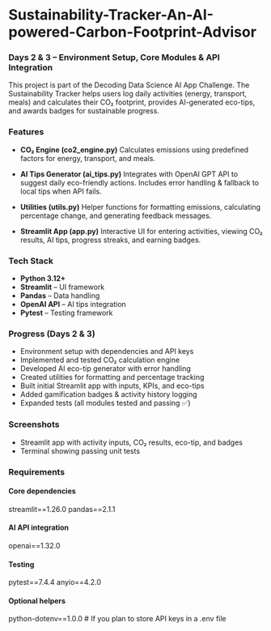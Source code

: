 # **Sustainability-Tracker-An-AI-powered-Carbon-Footprint-Advisor**

### **Days 2 & 3 – Environment Setup, Core Modules & API Integration**
This project is part of the Decoding Data Science AI App Challenge. The Sustainability Tracker helps users log daily activities (energy, transport, meals) and calculates their CO₂ footprint, provides AI-generated eco-tips, and awards badges for sustainable progress.

### **Features**
* **CO₂ Engine (co2_engine.py)**
Calculates emissions using predefined factors for energy, transport, and meals.

* **AI Tips Generator (ai_tips.py)**
Integrates with OpenAI GPT API to suggest daily eco-friendly actions.
Includes error handling & fallback to local tips when API fails.

* **Utilities (utils.py)**
Helper functions for formatting emissions, calculating percentage change, and generating feedback messages.

* **Streamlit App (app.py)**
Interactive UI for entering activities, viewing CO₂ results, AI tips, progress streaks, and earning badges.

### **Tech Stack**
* **Python 3.12+**
* **Streamlit** – UI framework
* **Pandas** – Data handling
* **OpenAI API** – AI tips integration
* **Pytest** – Testing framework

### **Progress (Days 2 & 3)**
* Environment setup with dependencies and API keys
* Implemented and tested CO₂ calculation engine
* Developed AI eco-tip generator with error handling
* Created utilities for formatting and percentage tracking
* Built initial Streamlit app with inputs, KPIs, and eco-tips
* Added gamification badges & activity history logging
* Expanded tests (all modules tested and passing ✅)

### **Screenshots**
* Streamlit app with activity inputs, CO₂ results, eco-tip, and badges
* Terminal showing passing unit tests
 
### **Requirements**

#### Core dependencies
streamlit==1.26.0
pandas==2.1.1

#### AI API integration
openai==1.32.0

#### Testing
pytest==7.4.4
anyio==4.2.0

#### Optional helpers
python-dotenv==1.0.0   # If you plan to store API keys in a .env file



